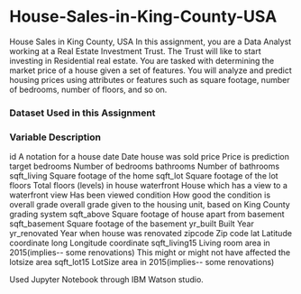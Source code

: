 # House-Sales-in-King-County-USA
House Sales in King County, USA
In this assignment, you are a Data Analyst working at a Real Estate Investment Trust. The Trust will like to start investing in Residential real estate. You are tasked with determining the market price of a house given a set of features. You will analyze and predict housing prices using attributes or features such as square footage, number of bedrooms, number of floors, and so on. 


### Dataset Used in this Assignment


### Variable	Description
id	        A notation for a house
date	        Date house was sold
price	        Price is prediction target
bedrooms	    Number of bedrooms
bathrooms	    Number of bathrooms
sqft_living	  Square footage of the home
sqft_lot	    Square footage of the lot
floors	      Total floors (levels) in house
waterfront	  House which has a view to a waterfront view	Has been viewed
condition	     How good the condition is overall
grade	overall  grade given to the housing unit, based on King County grading system
sqft_above	    Square footage of house apart from basement
sqft_basement	  Square footage of the basement
yr_built	      Built Year
yr_renovated	  Year when house was renovated
zipcode	Zip     code
lat	Latitude    coordinate
long	Longitude   coordinate
sqft_living15	    Living room area in 2015(implies-- some renovations) This might or might not have affected the lotsize area
sqft_lot15	        LotSize area in 2015(implies-- some renovations)


Used Jupyter Notebook through IBM Watson studio.
